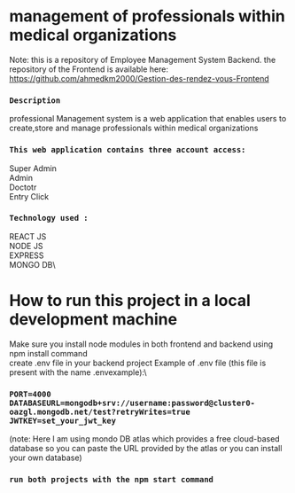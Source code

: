 # management of professionals within medical organizations
Note: this is a repository of Employee Management System Backend. the repository of the Frontend is available here: https://github.com/ahmedkm2000/Gestion-des-rendez-vous-Frontend
### `Description`
professional Management system is a web application that enables users to create,store and manage professionals within medical organizations 

### `This web application contains three account access:`

Super Admin\
Admin\
Doctotr\
Entry Click

### `Technology used :`

REACT JS\
NODE JS\
EXPRESS\
MONGO DB\
# How to run this project in a local development machine
Make sure you install node modules in both frontend and backend using npm install command\
create .env file in your backend project Example of .env file (this file is present with the name .envexample):\

### `PORT=4000 DATABASEURL=mongodb+srv://username:password@cluster0-oazgl.mongodb.net/test?retryWrites=true JWTKEY=set_your_jwt_key`

(note: Here I am using mondo DB atlas which provides a free cloud-based database so you can paste the URL provided by the atlas or you can install your own database)

### `run both projects with the npm start command`
